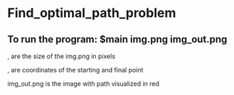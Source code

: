 # Find_optimal_path_problem
## To run the program: $main img.png <rows> <cols> <xa> <xb> img_out.png

<rows>, <cols> are the size of the img.png in pixels

<xa>, <xb> are coordinates of the starting and final point

img_out.png is the image with path visualized in red
